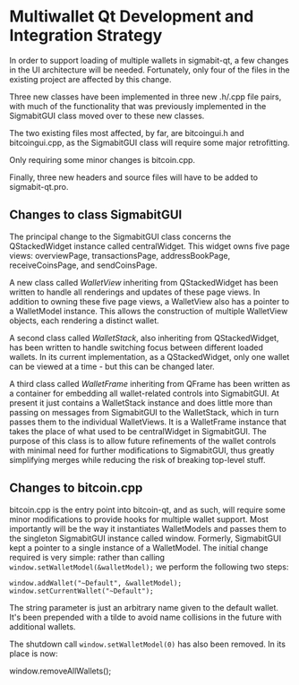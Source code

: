 Multiwallet Qt Development and Integration Strategy
===================================================

In order to support loading of multiple wallets in sigmabit-qt, a few changes in the UI architecture will be needed.
Fortunately, only four of the files in the existing project are affected by this change.

Three new classes have been implemented in three new .h/.cpp file pairs, with much of the functionality that was previously
implemented in the SigmabitGUI class moved over to these new classes.

The two existing files most affected, by far, are bitcoingui.h and bitcoingui.cpp, as the SigmabitGUI class will require
some major retrofitting.

Only requiring some minor changes is bitcoin.cpp.

Finally, three new headers and source files will have to be added to sigmabit-qt.pro.

Changes to class SigmabitGUI
---------------------------
The principal change to the SigmabitGUI class concerns the QStackedWidget instance called centralWidget.
This widget owns five page views: overviewPage, transactionsPage, addressBookPage, receiveCoinsPage, and sendCoinsPage.

A new class called *WalletView* inheriting from QStackedWidget has been written to handle all renderings and updates of
these page views. In addition to owning these five page views, a WalletView also has a pointer to a WalletModel instance.
This allows the construction of multiple WalletView objects, each rendering a distinct wallet.

A second class called *WalletStack*, also inheriting from QStackedWidget, has been written to handle switching focus between
different loaded wallets. In its current implementation, as a QStackedWidget, only one wallet can be viewed at a time -
but this can be changed later.

A third class called *WalletFrame* inheriting from QFrame has been written as a container for embedding all wallet-related
controls into SigmabitGUI. At present it just contains a WalletStack instance and does little more than passing on messages
from SigmabitGUI to the WalletStack, which in turn passes them to the individual WalletViews. It is a WalletFrame instance
that takes the place of what used to be centralWidget in SigmabitGUI. The purpose of this class is to allow future
refinements of the wallet controls with minimal need for further modifications to SigmabitGUI, thus greatly simplifying
merges while reducing the risk of breaking top-level stuff.

Changes to bitcoin.cpp
----------------------
bitcoin.cpp is the entry point into bitcoin-qt, and as such, will require some minor modifications to provide hooks for
multiple wallet support. Most importantly will be the way it instantiates WalletModels and passes them to the
singleton SigmabitGUI instance called window. Formerly, SigmabitGUI kept a pointer to a single instance of a WalletModel.
The initial change required is very simple: rather than calling `window.setWalletModel(&walletModel);` we perform the
following two steps:

	window.addWallet("~Default", &walletModel);
	window.setCurrentWallet("~Default");

The string parameter is just an arbitrary name given to the default wallet. It's been prepended with a tilde to avoid name collisions in the future with additional wallets.

The shutdown call `window.setWalletModel(0)` has also been removed. In its place is now:

window.removeAllWallets();
